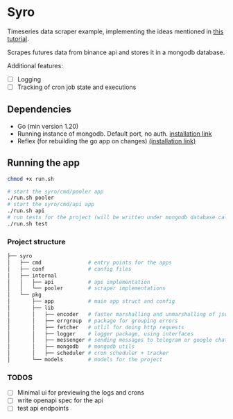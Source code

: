 # Syro

Timeseries data scraper example, implementing the ideas mentioned in [this tutorial](https://tompston.pages.dev/writing/2024-06-29-everything-about-timeseries-data-scraping).

Scrapes futures data from binance api and stores it in a mongodb database.

Additional features:

- [ ] Logging
- [ ] Tracking of cron job state and executions

## Dependencies

- Go (min version 1.20)
- Running instance of mongodb. Default port, no auth. [installation link](https://www.mongodb.com/docs/manual/tutorial/install-mongodb-on-ubuntu/)
- Reflex (for rebuilding the go app on changes) [(installation link)](https://github.com/cespare/reflex)

## Running the app

```bash
chmod +x run.sh

# start the syro/cmd/pooler app
./run.sh pooler
# start the syro/cmd/api app
./run.sh api
# run tests for the project (will be written under mongodb database called `test`)
./run.sh test
```

### Project structure

```bash
├── syro
│   ├── cmd               # entry points for the apps
│   ├── conf              # config files
│   ├── internal
│   │   ├── api           # api implementation
│   │   └── pooler        # scraper implementations
│   └── pkg
│       ├── app           # main app struct and config
│       ├── lib
│       │   ├── encoder   # faster marshalling and unmarshalling of json
│       │   ├── errgroup  # package for grouping errors
│       │   ├── fetcher   # utlil for doing http requests
│       │   ├── logger    # logger package, using interfaces
│       │   ├── messenger # sending messages to telegram or google chat groups
│       │   ├── mongodb   # mongodb utils
│       │   ├── scheduler # cron scheduler + tracker
│       └── models        # models for the project
```

### TODOS

- [ ] Minimal ui for previewing the logs and crons
- [ ] write openapi spec for the api
- [ ] test api endpoints
